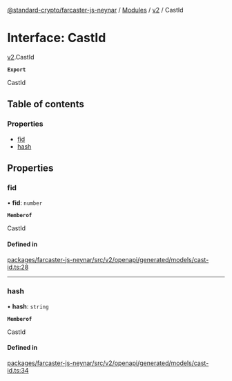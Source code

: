 [@standard-crypto/farcaster-js-neynar](../README.md) / [Modules](../modules.md) / [v2](../modules/v2.md) / CastId

# Interface: CastId

[v2](../modules/v2.md).CastId

**`Export`**

CastId

## Table of contents

### Properties

- [fid](v2.CastId.md#fid)
- [hash](v2.CastId.md#hash)

## Properties

### fid

• **fid**: `number`

**`Memberof`**

CastId

#### Defined in

[packages/farcaster-js-neynar/src/v2/openapi/generated/models/cast-id.ts:28](https://github.com/standard-crypto/farcaster-js/blob/main/packages/farcaster-js-neynar/src/v2/openapi/generated/models/cast-id.ts#L28)

___

### hash

• **hash**: `string`

**`Memberof`**

CastId

#### Defined in

[packages/farcaster-js-neynar/src/v2/openapi/generated/models/cast-id.ts:34](https://github.com/standard-crypto/farcaster-js/blob/main/packages/farcaster-js-neynar/src/v2/openapi/generated/models/cast-id.ts#L34)

